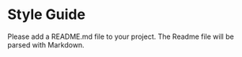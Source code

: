 # Style Guide

Please add a README.md file to your project. The Readme file will be parsed with Markdown.
